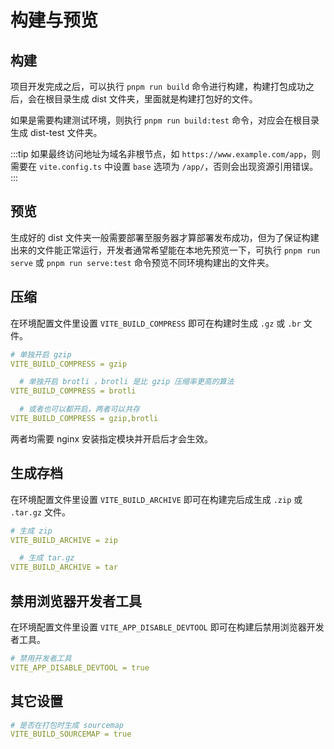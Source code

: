 # 构建与预览

## 构建

项目开发完成之后，可以执行 `pnpm run build` 命令进行构建，构建打包成功之后，会在根目录生成 dist 文件夹，里面就是构建打包好的文件。

如果是需要构建测试环境，则执行 `pnpm run build:test` 命令，对应会在根目录生成 dist-test 文件夹。

:::tip
如果最终访问地址为域名非根节点，如 `https://www.example.com/app`，则需要在 `vite.config.ts` 中设置 `base` 选项为 `/app/`，否则会出现资源引用错误。
:::

## 预览

生成好的 dist 文件夹一般需要部署至服务器才算部署发布成功，但为了保证构建出来的文件能正常运行，开发者通常希望能在本地先预览一下，可执行 `pnpm run serve` 或 `pnpm run serve:test` 命令预览不同环境构建出的文件夹。

## 压缩

在环境配置文件里设置 `VITE_BUILD_COMPRESS` 即可在构建时生成 `.gz` 或 `.br` 文件。

```yaml
# 单独开启 gzip
VITE_BUILD_COMPRESS = gzip

  # 单独开启 brotli ，brotli 是比 gzip 压缩率更高的算法
VITE_BUILD_COMPRESS = brotli

  # 或者也可以都开启，两者可以共存
VITE_BUILD_COMPRESS = gzip,brotli
```

两者均需要 nginx 安装指定模块并开启后才会生效。

## 生成存档

在环境配置文件里设置 `VITE_BUILD_ARCHIVE` 即可在构建完后成生成 `.zip` 或 `.tar.gz` 文件。

```yaml
# 生成 zip
VITE_BUILD_ARCHIVE = zip

  # 生成 tar.gz
VITE_BUILD_ARCHIVE = tar
```

## 禁用浏览器开发者工具

在环境配置文件里设置 `VITE_APP_DISABLE_DEVTOOL` 即可在构建后禁用浏览器开发者工具。

```yaml
# 禁用开发者工具
VITE_APP_DISABLE_DEVTOOL = true
```

## 其它设置

```yaml
# 是否在打包时生成 sourcemap
VITE_BUILD_SOURCEMAP = true
```
